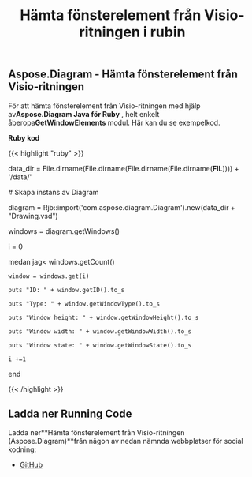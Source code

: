 ﻿---
title: Hämta fönsterelement från Visio-ritningen i rubin
type: docs
weight: 30
url: /sv/java/retrieve-window-elements-from-the-visio-drawing-in-ruby/
---
## **Aspose.Diagram - Hämta fönsterelement från Visio-ritningen**
 För att hämta fönsterelement från Visio-ritningen med hjälp av**Aspose.Diagram Java för Ruby** , helt enkelt åberopa**GetWindowElements** modul. Här kan du se exempelkod.

**Ruby kod**

{{< highlight "ruby" >}}

 data_dir = File.dirname(File.dirname(File.dirname(File.dirname(__FIL__)))) + '/data/'

\# Skapa instans av Diagram

diagram = Rjb::import('com.aspose.diagram.Diagram').new(data_dir + "Drawing.vsd")

windows = diagram.getWindows()

i = 0

 medan jag< windows.getCount()

    window = windows.get(i)

    puts "ID: " + window.getID().to_s

    puts "Type: " + window.getWindowType().to_s

    puts "Window height: " + window.getWindowHeight().to_s

    puts "Window width: " + window.getWindowWidth().to_s

    puts "Window state: " + window.getWindowState().to_s

    i +=1

end

{{< /highlight >}}
## **Ladda ner Running Code**
 Ladda ner**Hämta fönsterelement från Visio-ritningen (Aspose.Diagram)**från någon av nedan nämnda webbplatser för social kodning:

- [GitHub](https://github.com/asposediagram/Aspose.Diagram-for-Java/blob/master/Plugins/Aspose_Diagram_Java_for_Ruby/lib/asposediagramjava/WindowElements/getwindowelements.rb)
